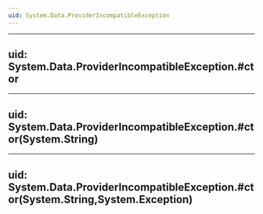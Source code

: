 ```yaml
---
uid: System.Data.ProviderIncompatibleException
---
```


---
uid: System.Data.ProviderIncompatibleException.#ctor
---

---
uid: System.Data.ProviderIncompatibleException.#ctor(System.String)
---

---
uid: System.Data.ProviderIncompatibleException.#ctor(System.String,System.Exception)
---
